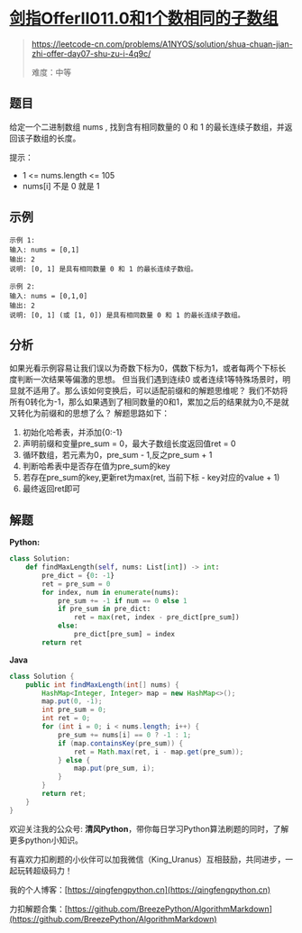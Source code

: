 # [剑指OfferII011.0和1个数相同的子数组](https://leetcode-cn.com/problems/A1NYOS/solution/shua-chuan-jian-zhi-offer-day07-shu-zu-i-4q9c/)
> https://leetcode-cn.com/problems/A1NYOS/solution/shua-chuan-jian-zhi-offer-day07-shu-zu-i-4q9c/
> 
> 难度：中等

## 题目

给定一个二进制数组 nums , 找到含有相同数量的 0 和 1 的最长连续子数组，并返回该子数组的长度。

提示：
- 1 <= nums.length <= 105
- nums[i] 不是 0 就是 1

## 示例

```
示例 1:
输入: nums = [0,1]
输出: 2
说明: [0, 1] 是具有相同数量 0 和 1 的最长连续子数组。

示例 2:
输入: nums = [0,1,0]
输出: 2
说明: [0, 1] (或 [1, 0]) 是具有相同数量 0 和 1 的最长连续子数组。
```

## 分析
如果光看示例容易让我们误以为奇数下标为0，偶数下标为1，或者每两个下标长度判断一次结果等偏激的思想。
但当我们遇到连续0 或者连续1等特殊场景时，明显就不适用了。那么该如何变换后，可以适配前缀和的解题思维呢？
我们不妨将所有0转化为-1，那么如果遇到了相同数量的0和1，累加之后的结果就为0,不是就又转化为前缀和的思想了么？
解题思路如下：
1. 初始化哈希表，并添加{0:-1}
2. 声明前缀和变量pre_sum = 0，最大子数组长度返回值ret = 0
3. 循环数组，若元素为0，pre_sum - 1,反之pre_sum + 1
4. 判断哈希表中是否存在值为pre_sum的key
5. 若存在pre_sum的key,更新ret为max(ret, 当前下标 - key对应的value + 1)
6. 最终返回ret即可

## 解题
**Python:**
```python
class Solution:
    def findMaxLength(self, nums: List[int]) -> int:
        pre_dict = {0: -1}
        ret = pre_sum = 0
        for index, num in enumerate(nums):
            pre_sum += -1 if num == 0 else 1
            if pre_sum in pre_dict:
                ret = max(ret, index - pre_dict[pre_sum])
            else:
                pre_dict[pre_sum] = index
        return ret
```
**Java**
```java
class Solution {
    public int findMaxLength(int[] nums) {
        HashMap<Integer, Integer> map = new HashMap<>();
        map.put(0, -1);
        int pre_sum = 0;
        int ret = 0;
        for (int i = 0; i < nums.length; i++) {
            pre_sum += nums[i] == 0 ? -1 : 1;
            if (map.containsKey(pre_sum)) {
                ret = Math.max(ret, i - map.get(pre_sum));
            } else {
                map.put(pre_sum, i);
            }
        }
        return ret;
    }
}
```

欢迎关注我的公众号: **清风Python**，带你每日学习Python算法刷题的同时，了解更多python小知识。

有喜欢力扣刷题的小伙伴可以加我微信（King_Uranus）互相鼓励，共同进步，一起玩转超级码力！

我的个人博客：[https://qingfengpython.cn](https://qingfengpython.cn)

力扣解题合集：[https://github.com/BreezePython/AlgorithmMarkdown](https://github.com/BreezePython/AlgorithmMarkdown)